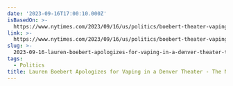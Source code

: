 ```yaml
---
date: '2023-09-16T17:00:10.000Z'
isBasedOn: >-
  https://www.nytimes.com/2023/09/16/us/politics/boebert-theater-vaping-apology.html
link: >-
  https://www.nytimes.com/2023/09/16/us/politics/boebert-theater-vaping-apology.html
slug: >-
  2023-09-16-lauren-boebert-apologizes-for-vaping-in-a-denver-theater-the-new-york-tim
tags:
  - Politics
title: Lauren Boebert Apologizes for Vaping in a Denver Theater - The New York Tim
---
```


